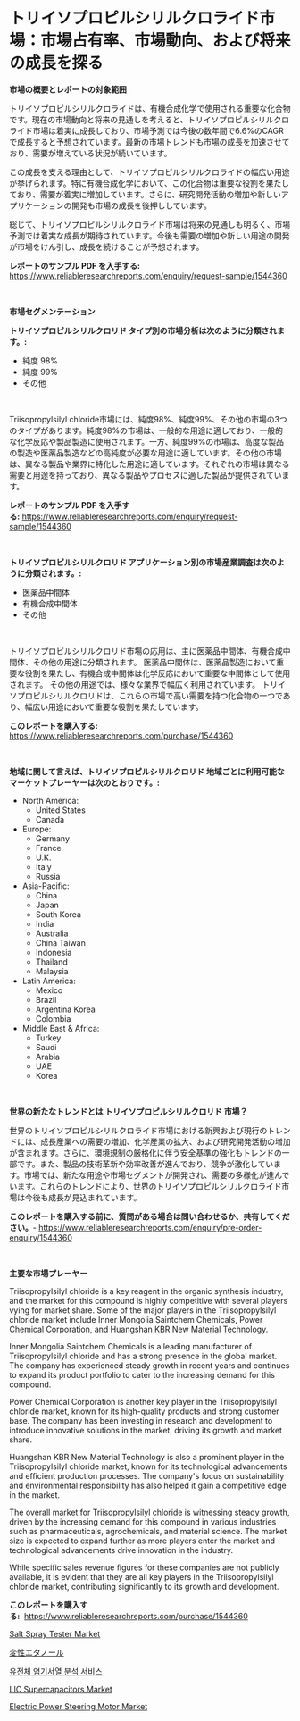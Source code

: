 <p><h1>トリイソプロピルシリルクロライド市場：市場占有率、市場動向、および将来の成長を探る</h1></p><p><strong>市場の概要とレポートの対象範囲</strong></p>
<p><p>トリイソプロピルシリルクロライドは、有機合成化学で使用される重要な化合物です。現在の市場動向と将来の見通しを考えると、トリイソプロピルシリルクロライド市場は着実に成長しており、市場予測では今後の数年間で6.6%のCAGRで成長すると予想されています。最新の市場トレンドも市場の成長を加速させており、需要が増えている状況が続いています。</p><p>この成長を支える理由として、トリイソプロピルシリルクロライドの幅広い用途が挙げられます。特に有機合成化学において、この化合物は重要な役割を果たしており、需要が着実に増加しています。さらに、研究開発活動の増加や新しいアプリケーションの開発も市場の成長を後押ししています。</p><p>総じて、トリイソプロピルシリルクロライド市場は将来の見通しも明るく、市場予測では着実な成長が期待されています。今後も需要の増加や新しい用途の開発が市場をけん引し、成長を続けることが予想されます。</p></p>
<p><strong>レポートのサンプル PDF を入手する:</strong> <a href="https://www.reliableresearchreports.com/enquiry/request-sample/1544360">https://www.reliableresearchreports.com/enquiry/request-sample/1544360</a></p>
<p>&nbsp;</p>
<p><strong>市場セグメンテーション</strong></p>
<p><strong>トリイソプロピルシリルクロリド タイプ別の市場分析は次のように分類されます。:</strong></p>
<p><ul><li>純度 98%</li><li>純度 99%</li><li>その他</li></ul></p>
<p>&nbsp;</p>
<p><p>Triisopropylsilyl chloride市場には、純度98%、純度99%、その他の市場の3つのタイプがあります。純度98%の市場は、一般的な用途に適しており、一般的な化学反応や製品製造に使用されます。一方、純度99%の市場は、高度な製品の製造や医薬品製造などの高純度が必要な用途に適しています。その他の市場は、異なる製品や業界に特化した用途に適しています。それぞれの市場は異なる需要と用途を持っており、異なる製品やプロセスに適した製品が提供されています。</p></p>
<p><strong>レポートのサンプル PDF を入手する:</strong>&nbsp;<a href="https://www.reliableresearchreports.com/enquiry/request-sample/1544360">https://www.reliableresearchreports.com/enquiry/request-sample/1544360</a></p>
<p>&nbsp;</p>
<p><strong> トリイソプロピルシリルクロリド アプリケーション別の市場産業調査は次のように分類されます。:</strong></p>
<p><ul><li>医薬品中間体</li><li>有機合成中間体</li><li>その他</li></ul></p>
<p>&nbsp;</p>
<p><p>トリイソプロピルシリルクロリド市場の応用は、主に医薬品中間体、有機合成中間体、その他の用途に分類されます。 医薬品中間体は、医薬品製造において重要な役割を果たし、有機合成中間体は化学反応において重要な中間体として使用されます。 その他の用途では、様々な業界で幅広く利用されています。 トリイソプロピルシリルクロリドは、これらの市場で高い需要を持つ化合物の一つであり、幅広い用途において重要な役割を果たしています。</p></p>
<p><strong>このレポートを購入する:</strong>&nbsp; <a href="https://www.reliableresearchreports.com/purchase/1544360">https://www.reliableresearchreports.com/purchase/1544360</a></p>
<p>&nbsp;</p>
<p><strong>地域に関して言えば、トリイソプロピルシリルクロリド 地域ごとに利用可能なマーケットプレーヤーは次のとおりです。:</strong></p>
<p><ul>
    <li>
        North America:
        <ul>
            <li>United States</li>
            <li>Canada</li>
        </ul>
    </li>
    <li>
        Europe:
        <ul>
            <li>Germany</li>
            <li>France</li>
            <li>U.K.</li>
            <li>Italy</li>
            <li>Russia</li>
        </ul>
    </li>
    <li>
        Asia-Pacific:
        <ul>
            <li>China</li>
            <li>Japan</li>
            <li>South Korea</li>
            <li>India</li>
            <li>Australia</li>
            <li>China Taiwan</li>
            <li>Indonesia</li>
            <li>Thailand</li>
            <li>Malaysia</li>
        </ul>
    </li>
    <li>
        Latin America:
        <ul>
            <li>Mexico</li>
            <li>Brazil</li>
            <li>Argentina Korea</li>
            <li>Colombia</li>
        </ul>
    </li>
    <li>
        Middle East & Africa:
        <ul>
            <li>Turkey</li>
            <li>Saudi</li>
            <li>Arabia</li>
            <li>UAE</li>
            <li>Korea</li>
        </ul>
    </li>
    </ul></p>
<p>&nbsp;</p>
<p><strong>世界の新たなトレンドとは トリイソプロピルシリルクロリド 市場？</strong></p>
<p><p>世界のトリイソプロピルシリルクロライド市場における新興および現行のトレンドには、成長産業への需要の増加、化学産業の拡大、および研究開発活動の増加が含まれます。さらに、環境規制の厳格化に伴う安全基準の強化もトレンドの一部です。また、製品の技術革新や効率改善が進んでおり、競争が激化しています。市場では、新たな用途や市場セグメントが開発され、需要の多様化が進んでいます。これらのトレンドにより、世界のトリイソプロピルシリルクロライド市場は今後も成長が見込まれています。</p></p>
<p><strong>このレポートを購入する前に、質問がある場合は問い合わせるか、共有してください。</strong>- <a href="https://www.reliableresearchreports.com/enquiry/pre-order-enquiry/1544360">https://www.reliableresearchreports.com/enquiry/pre-order-enquiry/1544360</a></p>
<p>&nbsp;</p>
<p><strong>主要な市場プレーヤー</strong></p>
<p><p>Triisopropylsilyl chloride is a key reagent in the organic synthesis industry, and the market for this compound is highly competitive with several players vying for market share. Some of the major players in the Triisopropylsilyl chloride market include Inner Mongolia Saintchem Chemicals, Power Chemical Corporation, and Huangshan KBR New Material Technology.</p><p>Inner Mongolia Saintchem Chemicals is a leading manufacturer of Triisopropylsilyl chloride and has a strong presence in the global market. The company has experienced steady growth in recent years and continues to expand its product portfolio to cater to the increasing demand for this compound.</p><p>Power Chemical Corporation is another key player in the Triisopropylsilyl chloride market, known for its high-quality products and strong customer base. The company has been investing in research and development to introduce innovative solutions in the market, driving its growth and market share.</p><p>Huangshan KBR New Material Technology is also a prominent player in the Triisopropylsilyl chloride market, known for its technological advancements and efficient production processes. The company's focus on sustainability and environmental responsibility has also helped it gain a competitive edge in the market.</p><p>The overall market for Triisopropylsilyl chloride is witnessing steady growth, driven by the increasing demand for this compound in various industries such as pharmaceuticals, agrochemicals, and material science. The market size is expected to expand further as more players enter the market and technological advancements drive innovation in the industry.</p><p>While specific sales revenue figures for these companies are not publicly available, it is evident that they are all key players in the Triisopropylsilyl chloride market, contributing significantly to its growth and development.</p></p>
<p><strong>このレポートを購入する:</strong>&nbsp;&nbsp;<a href="https://www.reliableresearchreports.com/purchase/1544360">https://www.reliableresearchreports.com/purchase/1544360</a></p>
<p><p><a href="https://view.publitas.com/reportprime-1/salt-spray-tester-market-size-share-trends-analysis-report-by-material-by-type-by-end-user-by-region-and-segment-forecasts-2024-2031/">Salt Spray Tester Market</a></p><p><a href="https://github.com/AaronVargas43/Market-Research-Report-List-1/blob/main/830451213533.md">変性エタノール</a></p><p><a href="https://github.com/vs2869dizt0/Market-Research-Report-List-1/blob/main/919966212364.md">유전체 염기서열 분석 서비스</a></p><p><a href="https://github.com/julyju69/Market-Research-Report-List-2/blob/main/lic-supercapacitors-market.md">LIC Supercapacitors Market</a></p><p><a href="https://issuu.com/reportprime-2/docs/electric-power-steering-motor-market-size-2030.ppt">Electric Power Steering Motor Market</a></p></p>